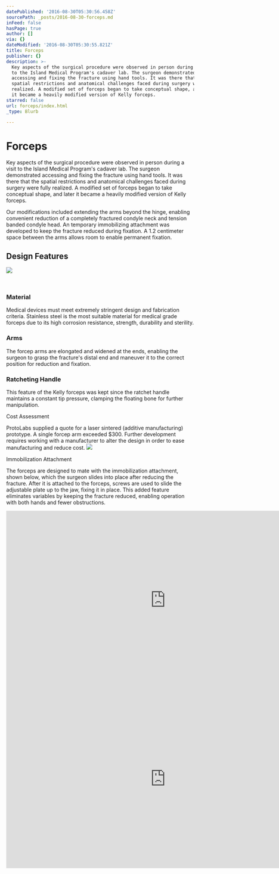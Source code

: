 ```yaml
---
datePublished: '2016-08-30T05:30:56.458Z'
sourcePath: _posts/2016-08-30-forceps.md
inFeed: false
hasPage: true
author: []
via: {}
dateModified: '2016-08-30T05:30:55.821Z'
title: Forceps
publisher: {}
description: >-
  Key aspects of the surgical procedure were observed in person during a visit
  to the Island Medical Program's cadaver lab. The surgeon demonstrated
  accessing and fixing the fracture using hand tools. It was there that the
  spatial restrictions and anatomical challenges faced during surgery were fully
  realized. A modified set of forceps began to take conceptual shape, and later
  it became a heavily modified version of Kelly forceps.
starred: false
url: forceps/index.html
_type: Blurb

---
```

# Forceps

Key aspects of the surgical procedure were observed in person during a visit to the Island Medical Program's cadaver lab. The surgeon demonstrated accessing and fixing the fracture using hand tools. It was there that the spatial restrictions and anatomical challenges faced during surgery were fully realized. A modified set of forceps began to take conceptual shape, and later it became a heavily modified version of Kelly forceps.

Our modifications included extending the arms beyond the hinge, enabling convenient reduction of a completely fractured condyle neck and tension banded condyle head. An temporary immobilizing attachment was developed to keep the fracture reduced during fixation. A 1.2 centimeter space between the arms allows room to ​enable permanent fixation.

## **Design Features**
![](https://the-grid-user-content.s3-us-west-2.amazonaws.com/9d7e79a5-c5e3-4fce-9d44-5a249c469866.jpg)

​

### Material

Medical devices must meet extremely stringent design and fabrication criteria. Stainless steel is the most suitable material for medical grade forceps due to its high corrosion resistance, strength, durability and sterility.

### ​Arms

The forcep arms are elongated and widened at the ends, enabling the surgeon to grasp the fracture's distal end and maneuver it to the correct position for reduction and fixation.

### Ratcheting Handle

This feature of the Kelly forceps was kept since the ratchet handle maintains a constant tip pressure, clamping the floating bone for further manipulation.

Cost Assessment

ProtoLabs supplied a quote for a laser sintered (additive manufacturing) prototype. A single forcep arm exceeded $300\. Further development requires working with a manufacturer to alter the design in order to ease manufacturing and reduce cost.
![](https://the-grid-user-content.s3-us-west-2.amazonaws.com/610fed04-ef6c-42f7-961c-e7e3affb1d59.jpg)

Immobilization Attachment

The forceps are designed to mate with the immobilization attachment, shown below, which the surgeon slides into place after reducing the fracture. After it is attached to the forceps, screws are used to slide the adjustable plate up to the jaw, fixing it in place. This added feature eliminates variables by keeping the fracture reduced, enabling operation with both hands and fewer obstructions.

<iframe src="https://cdn.embedly.com/widgets/media.html?src=https%3A%2F%2Fwww.youtube.com%2Fembed%2Fz3vfiH0YndQ%3Ffeature%3Doembed&amp;url=http%3A%2F%2Fwww.youtube.com%2Fwatch%3Fv%3Dz3vfiH0YndQ&amp;image=https%3A%2F%2Fi.ytimg.com%2Fvi%2Fz3vfiH0YndQ%2Fhqdefault.jpg&amp;key=b7d04c9b404c499eba89ee7072e1c4f7&amp;type=text%2Fhtml&amp;schema=youtube" width="854" height="480" scrolling="no" frameborder="0" allowfullscreen="" style=""></iframe>

<iframe src="https://cdn.embedly.com/widgets/media.html?src=https%3A%2F%2Fwww.youtube.com%2Fembed%2FrinWJNQyBSE%3Ffeature%3Doembed&amp;url=http%3A%2F%2Fwww.youtube.com%2Fwatch%3Fv%3DrinWJNQyBSE&amp;image=https%3A%2F%2Fi.ytimg.com%2Fvi%2FrinWJNQyBSE%2Fhqdefault.jpg&amp;key=b7d04c9b404c499eba89ee7072e1c4f7&amp;type=text%2Fhtml&amp;schema=youtube" width="854" height="480" scrolling="no" frameborder="0" allowfullscreen="" style=""></iframe>